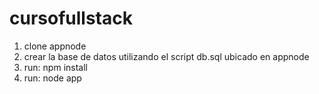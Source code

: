 # cursofullstack
1. clone appnode
2. crear la base de datos utilizando el script db.sql ubicado en appnode
3. run: npm install
4. run: node app
